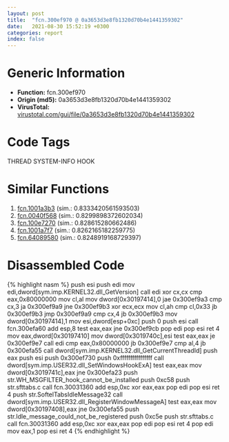 ```yaml
---
layout: post
title:  "fcn.300ef970 @ 0a3653d3e8fb1320d70b4e1441359302"
date:   2021-08-30 15:52:19 +0300
categories: report
index: false
---
```


# Generic Information
- **Function:** fcn.300ef970
- **Origin (md5):** 0a3653d3e8fb1320d70b4e1441359302
- **VirusTotal:** [virustotal.com/gui/file/0a3653d3e8fb1320d70b4e1441359302][virustotal_ref]

# Code Tags
<span class="tag" id="THREAD">THREAD</span>
<span class="tag" id="SYSTEM-INFO">SYSTEM-INFO</span>
<span class="tag" id="HOOK">HOOK</span>


# Similar Functions

1. [fcn.1001a3b3][similar_1_ref] (sim.: 0.8333420561593503)
2. [fcn.0040f568][similar_2_ref] (sim.: 0.8299898372602034)
3. [fcn.100e7270][similar_3_ref] (sim.: 0.828615280662486)
4. [fcn.1001a7f7][similar_4_ref] (sim.: 0.8262165182259775)
5. [fcn.64089580][similar_5_ref] (sim.: 0.8248919168729397)


# Disassembled Code

{% highlight nasm %}
push esi
push edi
mov edi,dword[sym.imp.KERNEL32.dll_GetVersion]
call edi
xor cx,cx
cmp eax,0x80000000
mov cl,al
mov dword[0x30197414],0
jae 0x300ef9a3
cmp cx,3
ja 0x300ef9a9
jne 0x300ef9b3
xor ecx,ecx
mov cl,ah
cmp cl,0x33
jb 0x300ef9b3
jmp 0x300ef9a9
cmp cx,4
jb 0x300ef9b3
mov dword[0x30197414],1
mov esi,dword[esp+0xc]
push 0
push esi
call fcn.300efa60
add esp,8
test eax,eax
jne 0x300ef9cb
pop edi
pop esi
ret 4
mov eax,dword[0x30197410]
mov dword[0x3019740c],esi
test eax,eax
je 0x300ef9e7
call edi
cmp eax,0x80000000
jb 0x300ef9e7
cmp al,4
jb 0x300efa55
call dword[sym.imp.KERNEL32.dll_GetCurrentThreadId]
push eax
push esi
push 0x300ef730
push 0xffffffffffffffff
call dword[sym.imp.USER32.dll_SetWindowsHookExA]
test eax,eax
mov dword[0x3019741c],eax
jne 0x300efa23
push str.WH_MSGFILTER_hook_cannot_be_installed
push 0xc58
push str.sfttabs.c
call fcn.30031360
add esp,0xc
xor eax,eax
pop edi
pop esi
ret 4
push str.SoftelTabsIdleMessage32
call dword[sym.imp.USER32.dll_RegisterWindowMessageA]
test eax,eax
mov dword[0x30197408],eax
jne 0x300efa55
push str.Idle_message_could_not_be_registered
push 0xc5e
push str.sfttabs.c
call fcn.30031360
add esp,0xc
xor eax,eax
pop edi
pop esi
ret 4
pop edi
mov eax,1
pop esi
ret 4
{% endhighlight %}


[similar_1_ref]: /report/fcn.1001a3b3@4c3818fdf32d89a09257dbc9d3e142ea
[similar_2_ref]: /report/fcn.0040f568@6c5b0418e4a4c57d99cda47d2717045d
[similar_3_ref]: /report/fcn.100e7270@8761fe5e7bef67f1579f600248f8f0cc
[similar_4_ref]: /report/fcn.1001a7f7@01917ef1a6330a4695a0deaf2b7bc13a
[similar_5_ref]: /report/fcn.64089580@07e4412910bcf0f5969ef64c44eecb2d
[virustotal_ref]: https://www.virustotal.com/gui/file/0a3653d3e8fb1320d70b4e1441359302